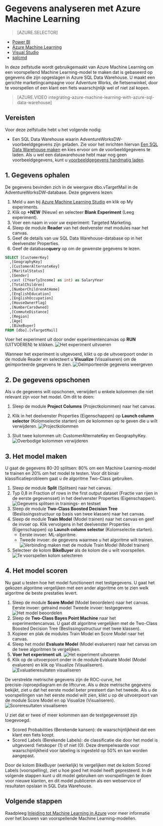 <properties
   pageTitle="Gegevens analyseren met Azure Machine Learning | Microsoft Azure"
   description="Gebruik Azure Machine Learning om een voorspellend Machine Learning-model te maken dat is gebaseerd op gegevens die zijn opgeslagen in Azure SQL Data Warehouse."
   services="sql-data-warehouse"
   documentationCenter="NA"
   authors="shivaniguptamsft"
   manager="barbkess"
   editor=""/>

<tags
   ms.service="sql-data-warehouse"
   ms.devlang="NA"
   ms.topic="get-started-article"
   ms.tgt_pltfrm="NA"
   ms.workload="data-services"
   ms.date="06/16/2016"
   ms.author="shigu;barbkess;sonyama"/>

# Gegevens analyseren met Azure Machine Learning

> [AZURE.SELECTOR]
- [Power BI](sql-data-warehouse-get-started-visualize-with-power-bi.md)
- [Azure Machine Learning](sql-data-warehouse-get-started-analyze-with-azure-machine-learning.md)
- [Visual Studio](sql-data-warehouse-query-visual-studio.md)
- [sqlcmd](sql-data-warehouse-get-started-connect-sqlcmd.md) 

In deze zelfstudie wordt gebruikgemaakt van Azure Machine Learning om een voorspellend Machine Learning-model te maken dat is gebaseerd op gegevens die zijn opgeslagen in Azure SQL Data Warehouse. U maakt een gerichte marketingcampagne voor Adventure Works, de fietsenwinkel, door te voorspellen of een klant een fiets waarschijnlijk wel of niet zal kopen.

> [AZURE.VIDEO integrating-azure-machine-learning-with-azure-sql-data-warehouse]


## Vereisten
Voor deze zelfstudie hebt u het volgende nodig:

- Een SQL Data Warehouse waarin AdventureWorksDW-voorbeeldgegevens zijn geladen. Zie voor het inrichten hiervan [Een SQL Data Warehouse maken][] en kies ervoor om de voorbeeldgegevens te laden. Als u wel een datawarehouse hebt maar nog geen voorbeeldgegevens, kunt u [voorbeeldgegevens handmatig laden][].

## 1. Gegevens ophalen
De gegevens bevinden zich in de weergave dbo.vTargetMail in de AdventureWorksDW-database. Deze gegevens lezen:

1. Meld u aan bij [Azure Machine Learning Studio][] en klik op My experiments.
2. Klik op **+NEW** (Nieuw) en selecteer **Blank Experiment** (Leeg experiment).
3. Voer een naam in voor uw experiment: Targeted Marketing.
4. Sleep de module **Reader** van het deelvenster met modules naar het canvas.
5. Geef de details van uw SQL Data Warehouse-database op in het deelvenster Properties.
6. Geef de database**query** op om de gewenste gegevens te lezen.

```sql
SELECT [CustomerKey]
  ,[GeographyKey]
  ,[CustomerAlternateKey]
  ,[MaritalStatus]
  ,[Gender]
  ,cast ([YearlyIncome] as int) as SalaryYear
  ,[TotalChildren]
  ,[NumberChildrenAtHome]
  ,[EnglishEducation]
  ,[EnglishOccupation]
  ,[HouseOwnerFlag]
  ,[NumberCarsOwned]
  ,[CommuteDistance]
  ,[Region]
  ,[Age]
  ,[BikeBuyer]
FROM [dbo].[vTargetMail]
```

Voer het experiment uit door onder experimentencanvas op **RUN** (UITVOEREN) te klikken.
![Het experiment uitvoeren][1]


Wanneer het experiment is uitgevoerd, klikt u op de uitvoerpoort onder in de module Reader en selecteert u **Visualize** (Visualiseren) om de geïmporteerde gegevens te zien.
![Geïmporteerde gegevens weergeven][3]


## 2. De gegevens opschonen
Als u de gegevens wilt opschonen, verwijdert u enkele kolommen die niet relevant zijn voor het model. Om dit te doen:

1. Sleep de module **Project Columns** (Projectkolommen) naar het canvas.
2. Klik in het deelvenster Properties (Eigenschappen) op **Launch column selector** (Kolomselectie starten) om de kolommen op te geven die u wilt verwijderen.
![Projectkolommen][4]

3. Sluit twee kolommen uit: CustomerAlternateKey en GeographyKey.
![Overbodige kolommen verwijderen][5]


## 3. Het model maken
U gaat de gegevens 80-20 splitsen: 80% om een Machine Learning-model te trainen en 20% om het model te testen. Voor dit binair klassificatieprobleem gaat u de algoritme Two-Class gebruiken.

1. Sleep de module **Split** (Splitsen) naar het canvas.
2. Typ 0,8 in Fraction of rows in the first output dataset (Fractie van rijen in de eerste gegevensset) in het deelvenster Properties (Eigenschappen).
![Gegevens splitsen in trainings- en testset][6]
3. Sleep de module **Two-Class Boosted Decision Tree** (Beslissingsstructuur op basis van twee klassen) naar het canvas.
4. Sleep de module **Train Model** (Model trainen) naar het canvas en geef de invoer op. Klik vervolgens in het deelvenster Properties (Eigenschappen) op **Launch column selector** (Kolomselectie starten).
      - Eerste invoer: ML-algoritme.
      - Tweede invoer: de gegevens waarmee u het algoritme wilt trainen.
![Verbinding maken met de module Train Model (Model trainen)][7]
5. Selecteer de kolom **BikeBuyer** als de kolom die u wilt voorspellen.
![Te voorspellen kolom selecteren][8]


## 4. Het model scoren
Nu gaat u testen hoe het model functioneert met testgegevens. U gaat het gekozen algoritme vergelijken met een ander algoritme om te zien welk algoritme de beste prestaties levert.

1. Sleep de module **Score Model** (Model beoordelen) naar het canvas.
    Eerste invoer: getraind model Tweede invoer: testgegevens ![Het model beoordelen][9]
2. Sleep de **Two-Class Bayes Point Machine** naar het experimentencanvas. U gaat dit algoritme vergelijken met de Two-Class Boosted Decision Tree (Beslissingsstructuur met twee klassen).
3. Kopieer en plak de modules Train Model en Score Model naar het canvas.
4. Sleep het model **Evaluate Model** (Model evalueren) naar het canvas om de twee algoritmen te vergelijken.
5. **Voer het experiment uit**.
![Het experiment uitvoeren][10]
6. Klik op de uitvoerpoort onder in de module Evaluate Model (Model evalueren) en klik op Visualize (Visualiseren).
![Evaluatieresultaten visualiseren][11]

De verstrekte metrische gegevens zijn de ROC-curve, het precisie-/oproepdiagram en de liftcurve. Als u deze metrische gegevens bekijkt, ziet u dat het eerste model beter presteert dan het tweede. Als u de voorspellingen van het eerste model wilt zien, klikt u op de uitvoerpoort van de module Score Model en op Visualize (Visualiseren).
![Scoreresultaten visualiseren][12]

U ziet dat er twee of meer kolommen aan de testgegevensset zijn toegevoegd.

- Scored Probabilities (Berekende kansen): de waarschijnlijkheid dat een klant een fiets koopt.
- Scored Labels (Berekende Labels): de classificatie die door het model is uitgevoerd: fietskoper (1) of niet (0). Deze drempelwaarde voor waarschijnlijkheid voor labeling is ingesteld op 50% en kan worden aangepast.

Door de kolom BikeBuyer (werkelijk) te vergelijken met de kolom Scored Labels (voorspelling), ziet u hoe goed het model heeft gepresteerd. In de volgende stappen kunt u dit model gebruiken om voorspellingen te doen voor nieuwe klanten, en dit model publiceren als een webservice of resultaten opslaan in SQL Data Warehouse.

## Volgende stappen

Raadpleeg [Inleiding tot Machine Learning in Azure][] voor meer informatie over het bouwen van voorspellende Machine Learning-modellen.

<!--Image references-->
[1]: media/sql-data-warehouse-get-started-analyze-with-azure-machine-learning/img1_reader.png
[2]: media/sql-data-warehouse-get-started-analyze-with-azure-machine-learning/img2_visualize.png
[3]: media/sql-data-warehouse-get-started-analyze-with-azure-machine-learning/img3_readerdata.png
[4]: media/sql-data-warehouse-get-started-analyze-with-azure-machine-learning/img4_projectcolumns.png
[5]: media/sql-data-warehouse-get-started-analyze-with-azure-machine-learning/img5_columnselector.png
[6]: media/sql-data-warehouse-get-started-analyze-with-azure-machine-learning/img6_split.png
[7]: media/sql-data-warehouse-get-started-analyze-with-azure-machine-learning/img7_train.png
[8]: media/sql-data-warehouse-get-started-analyze-with-azure-machine-learning/img8_traincolumnselector.png
[9]: media/sql-data-warehouse-get-started-analyze-with-azure-machine-learning/img9_score.png
[10]: media/sql-data-warehouse-get-started-analyze-with-azure-machine-learning/img10_evaluate.png
[11]: media/sql-data-warehouse-get-started-analyze-with-azure-machine-learning/img11_evalresults.png
[12]: media/sql-data-warehouse-get-started-analyze-with-azure-machine-learning/img12_scoreresults.png


<!--Article references-->
[Azure Machine Learning Studio]:https://studio.azureml.net/
[Inleiding tot Machine Learning in Azure]:https://azure.microsoft.com/documentation/articles/machine-learning-what-is-machine-learning/
[voorbeeldgegevens handmatig laden]: sql-data-warehouse-load-sample-databases.md
[Een SQL Data Warehouse maken]: sql-data-warehouse-get-started-provision.md



<!--HONumber=ago16_HO4-->


